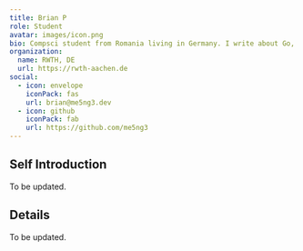 ```yaml
---
title: Brian P
role: Student
avatar: images/icon.png
bio: Compsci student from Romania living in Germany. I write about Go, math stuff, and random stuff.
organization:
  name: RWTH, DE
  url: https://rwth-aachen.de
social:
  - icon: envelope
    iconPack: fas
    url: brian@me5ng3.dev
  - icon: github
    iconPack: fab
    url: https://github.com/me5ng3
---
```


## Self Introduction

To be updated.

## Details  

To be updated.
